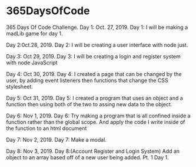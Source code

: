 # 365DaysOfCode
365 Days Of Code Challenge.
Day 1: Oct. 27, 2019.
Day 1: I will be making a madLib game for day 1.

Day 2:0ct.28, 2019.
Day 2: I will be creating a user interface with node just.

Day 3: Oct 29, 2019.
Day 3: I will be creating a login and register system with node JavaScript

Day 4: Oct 30, 2019.
Day 4: I created a page that can be changed by the user, by adding event listeners then functions that change the CSS stylesheet.

Day 5: Oct 31, 2019.
Day 5: I created a program that uses an object and a function then using both of the two to assing new data to the object.

Day 6: Nov 1, 2019.
Day 6: Try making a program that is all confined inside a function rather than the global scope. And apply the code I write inside of the function to an html document

Day 7: Nov 2, 2019.
Day 7: Make a modal.

Day 8: Nov 3, 2019.
Day 8:(Account Register and Login System) Add an object to an array based off of a new user being added. Pt. 1 Day 1.

